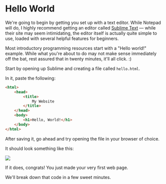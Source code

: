 # Hello World
We're going to begin by getting you set up with a text editor. While Notepad will do, I highly recommend getting an editor called [Sublime Text](http://www.sublimetext.com/) — while their site may seem intimidating, the editor itself is actually quite simple to use, loaded with several helpful features for beginners.

Most introductory programming resources start with a "Hello world!" example. While what you're about to do may not make sense immediately off the bat, rest assured that in twenty minutes, it'll all click. :)

Start by opening up Sublime and creating a file called `hello.html`.

In it, paste the following:

```html
<html>
    <head>
        <title>
            My Website
        </title>
    </head>
    <body>
        <h1>Hello, World!</h1>
    </body>
</html>
```

After saving it, go ahead and try opening the file in your browser of choice.

It should look something like this:

![](https://www.dropbox.com/s/9vkwl0os2287w43/Screenshot%202014-09-10%2021.41.34.png?dl=1)

If it does, congrats! You just made your very first web page.

We'll break down that code in a few sweet minutes.
